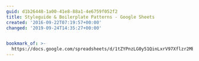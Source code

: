 ```yaml
---
guid: d1b26448-1a00-41e8-88a1-4e6759f052f2
title: Styleguide & Boilerplate Patterns - Google Sheets
created: '2016-09-22T07:19:57+00:00'
changed: '2019-09-24T14:35:27+00:00'


bookmark_of: >-
  https://docs.google.com/spreadsheets/d/1tZYPnzLG0y51QinLxrV97Xflzr2MbTqwWNvaHYN04BE/edit#gid=0
---
```




